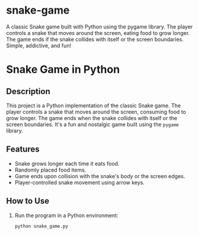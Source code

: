 # snake-game
A classic Snake game built with Python using the pygame library. The player controls a snake that moves around the screen, eating food to grow longer. The game ends if the snake collides with itself or the screen boundaries. Simple, addictive, and fun!
# Snake Game in Python

## Description
This project is a Python implementation of the classic Snake game. The player controls a snake that moves around the screen, consuming food to grow longer. The game ends when the snake collides with itself or the screen boundaries. It's a fun and nostalgic game built using the `pygame` library.

## Features
- Snake grows longer each time it eats food.
- Randomly placed food items.
- Game ends upon collision with the snake's body or the screen edges.
- Player-controlled snake movement using arrow keys.

## How to Use
1. Run the program in a Python environment:
   ```bash
   python snake_game.py
